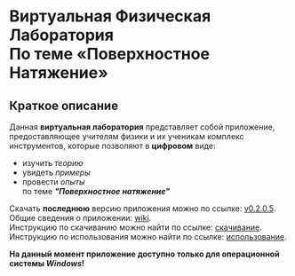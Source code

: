 # Виртуальная Физическая Лаборатория <br> По теме «Поверхностное Натяжение»
## Краткое описание
Данная **виртуальная лаборатория** представляет собой приложение, предоставляющее учителям физики и их ученикам комплекс инструментов, которые позволяют в **цифровом** виде:
* изучить _теорию_
* увидеть _примеры_
* провести _опыты_  
  по теме _**"Поверхностное натяжение"**_

Скачать **последнюю** версию приложения можно по ссылке: [v0.2.0.5](https://github.com/LevPM/PhVLofSuTe/releases/tag/v0.2.0.5).  
Общие сведения о приложении: [wiki](https://github.com/LevPM/PhVLofSuTe/wiki).  
Инструкцию по скачиванию можно найти по ссылке: [скачивание](https://github.com/LevPM/PhVLofSuTe/wiki/1.-%D0%A3%D1%81%D1%82%D0%B0%D0%BD%D0%BE%D0%B2%D0%BA%D0%B0).  
Инструкцию по использования можно найти по ссылке: [использование](https://github.com/LevPM/PhVLofSuTe/wiki/2.-%D0%98%D1%81%D0%BF%D0%BE%D0%BB%D1%8C%D0%B7%D0%BE%D0%B2%D0%B0%D0%BD%D0%B8%D0%B5).  

**На данный момент приложение доступно только для операционной системы _Windows_!**
